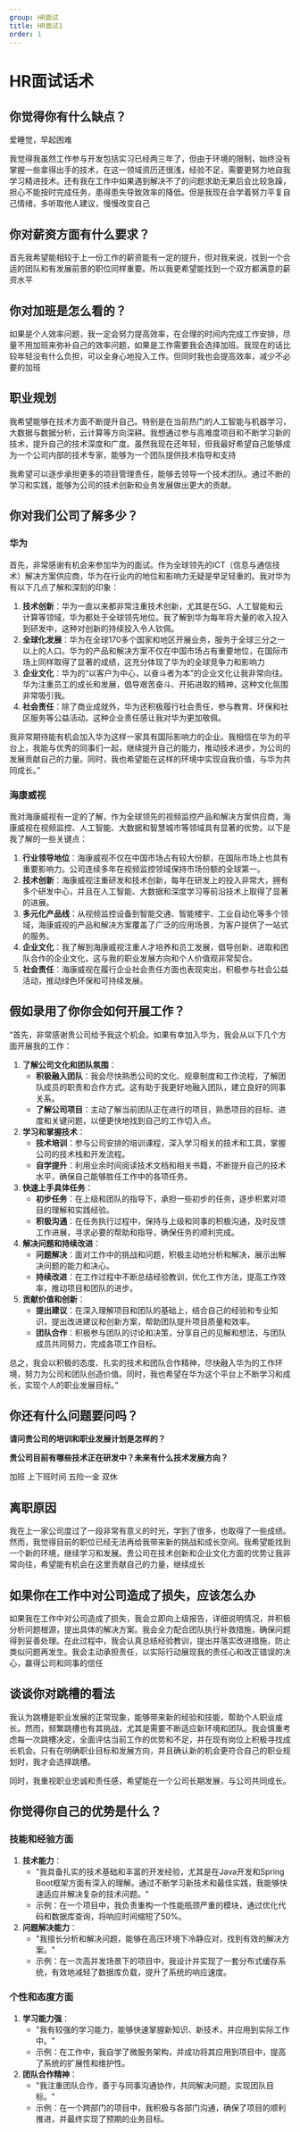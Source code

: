 ```yaml
---
group: HR面试
title: HR面试1
order: 1
---
```


# HR面试话术


## 你觉得你有什么缺点？

爱睡觉，早起困难

我觉得我虽然工作参与开发包括实习已经两三年了，但由于环境的限制，始终没有掌握一些拿得出手的技术，在这一领域资历还很浅，经验不足，需要更努力地自我学习精进技术。还有我在工作中如果遇到解决不了的问题求助无果后会比较急躁，担心不能按时完成任务，患得患失导致效率的降低。但是我现在会学着努力平复自己情绪，多听取他人建议，慢慢改变自己



## 你对薪资方面有什么要求？

首先我希望能相较于上一份工作的薪资能有一定的提升，但对我来说，找到一个合适的团队和有发展前景的职位同样重要。所以我更希望能找到一个双方都满意的薪资水平



## 你对加班是怎么看的？

如果是个人效率问题，我一定会努力提高效率，在合理的时间内完成工作安排，尽量不用加班来弥补自己的效率问题，如果是工作需要我会选择加班。我现在的话比较年轻没有什么负担，可以全身心地投入工作。但同时我也会提高效率，减少不必要的加班



## 职业规划

我希望能够在技术方面不断提升自己。特别是在当前热门的人工智能与机器学习，大数据与数据分析，云计算等方向深耕。我想通过参与高难度项目和不断学习新的技术，提升自己的技术深度和广度。虽然我现在还年轻，但我最好希望自己能够成为一个公司内部的技术专家，能够为一个团队提供技术指导和支持

我希望可以逐步承担更多的项目管理责任，能够去领导一个技术团队。通过不断的学习和实践，能够为公司的技术创新和业务发展做出更大的贡献。



## 你对我们公司了解多少？

### 华为

首先，非常感谢有机会来参加华为的面试。作为全球领先的ICT（信息与通信技术）解决方案供应商，华为在行业内的地位和影响力无疑是举足轻重的。我对华为有以下几点了解和深刻的印象：

1. **技术创新**：华为一直以来都非常注重技术创新，尤其是在5G、人工智能和云计算等领域，华为都处于全球领先地位。我了解到华为每年将大量的收入投入到研发中，这种对创新的持续投入令人钦佩。
2. **全球化发展**：华为在全球170多个国家和地区开展业务，服务于全球三分之一以上的人口。华为的产品和解决方案不仅在中国市场占有重要地位，在国际市场上同样取得了显著的成绩，这充分体现了华为的全球竞争力和影响力
3. **企业文化**：华为的“以客户为中心，以奋斗者为本”的企业文化让我非常向往。华为注重员工的成长和发展，倡导艰苦奋斗、开拓进取的精神，这种文化氛围非常吸引我。
4. **社会责任**：除了商业成就外，华为还积极履行社会责任，参与教育、环保和社区服务等公益活动。这种企业责任感让我对华为更加敬佩。

我非常期待能有机会加入华为这样一家具有国际影响力的企业。我相信在华为的平台上，我能与优秀的同事们一起，继续提升自己的能力，推动技术进步，为公司的发展贡献自己的力量。同时，我也希望能在这样的环境中实现自我价值，与华为共同成长。”



### 海康威视

我对海康威视有一定的了解，作为全球领先的视频监控产品和解决方案供应商，海康威视在视频监控、人工智能、大数据和智慧城市等领域具有显著的优势。以下是我了解的一些关键点：

1. **行业领导地位**：海康威视不仅在中国市场占有较大份额，在国际市场上也具有重要影响力。公司连续多年在视频监控领域保持市场份额的全球第一。
2. **技术创新**：海康威视注重研发和技术创新，每年在研发上的投入非常大，拥有多个研发中心，并且在人工智能、大数据和深度学习等前沿技术上取得了显著的进展。
3. **多元化产品线**：从视频监控设备到智能交通、智能楼宇、工业自动化等多个领域，海康威视的产品和解决方案覆盖了广泛的应用场景，为客户提供了一站式的服务。
4. **企业文化**：我了解到海康威视注重人才培养和员工发展，倡导创新、进取和团队合作的企业文化，这与我的职业发展方向和个人价值观非常契合。
5. **社会责任**：海康威视在履行企业社会责任方面也表现突出，积极参与社会公益活动，推动绿色环保和可持续发展。



## 假如录用了你你会如何开展工作？

“首先，非常感谢贵公司给予我这个机会。如果有幸加入华为，我会从以下几个方面开展我的工作：

1. **了解公司文化和团队氛围**：
   - **积极融入团队**：我会尽快熟悉公司的文化、规章制度和工作流程，了解团队成员的职责和合作方式。这有助于我更好地融入团队，建立良好的同事关系。
   - **了解公司项目**：主动了解当前团队正在进行的项目，熟悉项目的目标、进度和关键问题，以便更快地找到自己的工作切入点。
2. **学习和掌握技术**：
   - **技术培训**：参与公司安排的培训课程，深入学习相关的技术和工具，掌握公司的技术栈和开发流程。
   - **自学提升**：利用业余时间阅读技术文档和相关书籍，不断提升自己的技术水平，确保自己能够胜任工作中的各项任务。
3. **快速上手具体任务**：
   - **初步任务**：在上级和团队的指导下，承担一些初步的任务，逐步积累对项目的理解和实践经验。
   - **积极沟通**：在任务执行过程中，保持与上级和同事的积极沟通，及时反馈工作进展，寻求必要的帮助和指导，确保任务的顺利完成。
4. **解决问题和持续改进**：
   - **问题解决**：面对工作中的挑战和问题，积极主动地分析和解决，展示出解决问题的能力和决心。
   - **持续改进**：在工作过程中不断总结经验教训，优化工作方法，提高工作效率，推动项目和团队的进步。
5. **贡献价值和创新**：
   - **提出建议**：在深入理解项目和团队的基础上，结合自己的经验和专业知识，提出改进建议和创新方案，帮助团队提升项目质量和效率。
   - **团队合作**：积极参与团队的讨论和决策，分享自己的见解和想法，与团队成员共同努力，完成各项工作目标。

总之，我会以积极的态度、扎实的技术和团队合作精神，尽快融入华为的工作环境，努力为公司和团队创造价值。同时，我也希望在华为这个平台上不断学习和成长，实现个人的职业发展目标。”



## 你还有什么问题要问吗？

**请问贵公司的培训和职业发展计划是怎样的？**

**贵公司目前有哪些技术正在研发中？未来有什么技术发展方向？**

加班 上下班时间 五险一金 双休 







## 离职原因

我在上一家公司度过了一段非常有意义的时光，学到了很多，也取得了一些成绩。然而，我觉得目前的职位已经无法再给我带来新的挑战和成长空间。我希望能找到一个新的环境，继续学习和发展。贵公司在技术创新和企业文化方面的优势让我非常向往，希望能有机会在这里贡献自己的力量，继续成长





## 如果你在工作中对公司造成了损失，应该怎么办

如果我在工作中对公司造成了损失，我会立即向上级报告，详细说明情况，并积极分析问题根源，提出具体的解决方案。我会全力配合团队执行补救措施，确保问题得到妥善处理。在此过程中，我会认真总结经验教训，提出并落实改进措施，防止类似问题再发生。我会主动承担责任，以实际行动展现我的责任心和改正错误的决心，赢得公司和同事的信任



## 谈谈你对跳槽的看法

我认为跳槽是职业发展的正常现象，能够带来新的经验和技能，帮助个人职业成长。然而，频繁跳槽也有其挑战，尤其是需要不断适应新环境和团队。我会慎重考虑每一次跳槽决定，全面评估当前工作的优势和不足，并在现有岗位上积极寻找成长机会。只有在明确职业目标和发展方向，并且确认新的机会更符合自己的职业规划时，我才会选择跳槽。

同时，我重视职业忠诚和责任感，希望能在一个公司长期发展，与公司共同成长。



## 你觉得你自己的优势是什么？

### 技能和经验方面

1. **技术能力**：
   - "我具备扎实的技术基础和丰富的开发经验，尤其是在Java开发和Spring Boot框架方面有深入的理解。通过不断学习新技术和最佳实践，我能够快速适应并解决复杂的技术问题。"
   - 示例：在一个项目中，我负责重构一个性能瓶颈严重的模块，通过优化代码和数据库查询，将响应时间缩短了50%。
2. **问题解决能力**：
   - "我擅长分析和解决问题，能够在高压环境下冷静应对，找到有效的解决方案。"
   - 示例：在一次高并发场景下的项目中，我设计并实现了一套分布式缓存系统，有效地减轻了数据库负载，提升了系统的响应速度。

### 个性和态度方面

1. **学习能力强**：
   - "我有较强的学习能力，能够快速掌握新知识、新技术，并应用到实际工作中。"
   - 示例：在工作中，我自学了微服务架构，并成功将其应用到项目中，提高了系统的扩展性和维护性。
2. **团队合作精神**：
   - "我注重团队合作，善于与同事沟通协作，共同解决问题，实现团队目标。"
   - 示例：在一个跨部门的项目中，我积极与各部门沟通，确保了项目的顺利推进，并最终实现了预期的业务目标。